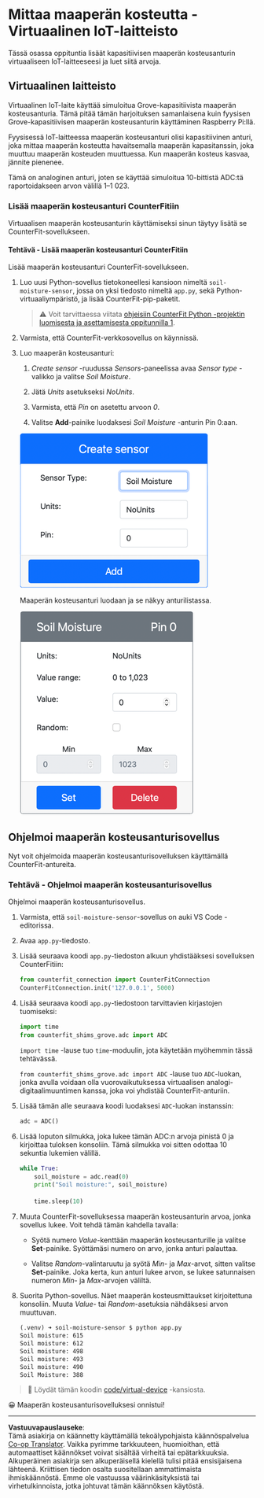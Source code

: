 <!--
CO_OP_TRANSLATOR_METADATA:
{
  "original_hash": "2bf65f162bcebd35fbcba5fd245afac4",
  "translation_date": "2025-08-27T21:26:49+00:00",
  "source_file": "2-farm/lessons/2-detect-soil-moisture/virtual-device-soil-moisture.md",
  "language_code": "fi"
}
-->
# Mittaa maaperän kosteutta - Virtuaalinen IoT-laitteisto

Tässä osassa oppituntia lisäät kapasitiivisen maaperän kosteusanturin virtuaaliseen IoT-laitteeseesi ja luet siitä arvoja.

## Virtuaalinen laitteisto

Virtuaalinen IoT-laite käyttää simuloitua Grove-kapasitiivista maaperän kosteusanturia. Tämä pitää tämän harjoituksen samanlaisena kuin fyysisen Grove-kapasitiivisen maaperän kosteusanturin käyttäminen Raspberry Pi:llä.

Fyysisessä IoT-laitteessa maaperän kosteusanturi olisi kapasitiivinen anturi, joka mittaa maaperän kosteutta havaitsemalla maaperän kapasitanssin, joka muuttuu maaperän kosteuden muuttuessa. Kun maaperän kosteus kasvaa, jännite pienenee.

Tämä on analoginen anturi, joten se käyttää simuloitua 10-bittistä ADC:tä raportoidakseen arvon välillä 1–1 023.

### Lisää maaperän kosteusanturi CounterFitiin

Virtuaalisen maaperän kosteusanturin käyttämiseksi sinun täytyy lisätä se CounterFit-sovellukseen.

#### Tehtävä - Lisää maaperän kosteusanturi CounterFitiin

Lisää maaperän kosteusanturi CounterFit-sovellukseen.

1. Luo uusi Python-sovellus tietokoneellesi kansioon nimeltä `soil-moisture-sensor`, jossa on yksi tiedosto nimeltä `app.py`, sekä Python-virtuaaliympäristö, ja lisää CounterFit-pip-paketit.

    > ⚠️ Voit tarvittaessa viitata [ohjeisiin CounterFit Python -projektin luomisesta ja asettamisesta oppitunnilla 1](../../../1-getting-started/lessons/1-introduction-to-iot/virtual-device.md).

1. Varmista, että CounterFit-verkkosovellus on käynnissä.

1. Luo maaperän kosteusanturi:

    1. *Create sensor* -ruudussa *Sensors*-paneelissa avaa *Sensor type* -valikko ja valitse *Soil Moisture*.

    1. Jätä *Units* asetukseksi *NoUnits*.

    1. Varmista, että *Pin* on asetettu arvoon *0*.

    1. Valitse **Add**-painike luodaksesi *Soil Moisture* -anturin Pin 0:aan.

    ![Maaperän kosteusanturin asetukset](../../../../../translated_images/counterfit-create-soil-moisture-sensor.35266135a5e0ae68b29a684d7db0d2933a8098b2307d197f7c71577b724603aa.fi.png)

    Maaperän kosteusanturi luodaan ja se näkyy anturilistassa.

    ![Luotu maaperän kosteusanturi](../../../../../translated_images/counterfit-soil-moisture-sensor.81742b2de0e9de60a3b3b9a2ff8ecc686d428eb6d71820f27a693be26e5aceee.fi.png)

## Ohjelmoi maaperän kosteusanturisovellus

Nyt voit ohjelmoida maaperän kosteusanturisovelluksen käyttämällä CounterFit-antureita.

### Tehtävä - Ohjelmoi maaperän kosteusanturisovellus

Ohjelmoi maaperän kosteusanturisovellus.

1. Varmista, että `soil-moisture-sensor`-sovellus on auki VS Code -editorissa.

1. Avaa `app.py`-tiedosto.

1. Lisää seuraava koodi `app.py`-tiedoston alkuun yhdistääksesi sovelluksen CounterFitiin:

    ```python
    from counterfit_connection import CounterFitConnection
    CounterFitConnection.init('127.0.0.1', 5000)
    ```

1. Lisää seuraava koodi `app.py`-tiedostoon tarvittavien kirjastojen tuomiseksi:

    ```python
    import time
    from counterfit_shims_grove.adc import ADC
    ```

    `import time` -lause tuo `time`-moduulin, jota käytetään myöhemmin tässä tehtävässä.

    `from counterfit_shims_grove.adc import ADC` -lause tuo `ADC`-luokan, jonka avulla voidaan olla vuorovaikutuksessa virtuaalisen analogi-digitaalimuuntimen kanssa, joka voi yhdistää CounterFit-anturiin.

1. Lisää tämän alle seuraava koodi luodaksesi `ADC`-luokan instanssin:

    ```python
    adc = ADC()
    ```

1. Lisää loputon silmukka, joka lukee tämän ADC:n arvoja pinistä 0 ja kirjoittaa tuloksen konsoliin. Tämä silmukka voi sitten odottaa 10 sekuntia lukemien välillä.

    ```python
    while True:
        soil_moisture = adc.read(0)
        print("Soil moisture:", soil_moisture)
    
        time.sleep(10)
    ```

1. Muuta CounterFit-sovelluksessa maaperän kosteusanturin arvoa, jonka sovellus lukee. Voit tehdä tämän kahdella tavalla:

    * Syötä numero *Value*-kenttään maaperän kosteusanturille ja valitse **Set**-painike. Syöttämäsi numero on arvo, jonka anturi palauttaa.

    * Valitse *Random*-valintaruutu ja syötä *Min*- ja *Max*-arvot, sitten valitse **Set**-painike. Joka kerta, kun anturi lukee arvon, se lukee satunnaisen numeron *Min*- ja *Max*-arvojen väliltä.

1. Suorita Python-sovellus. Näet maaperän kosteusmittaukset kirjoitettuna konsoliin. Muuta *Value*- tai *Random*-asetuksia nähdäksesi arvon muuttuvan.

    ```output
    (.venv) ➜ soil-moisture-sensor $ python app.py 
    Soil moisture: 615
    Soil moisture: 612
    Soil moisture: 498
    Soil moisture: 493
    Soil moisture: 490
    Soil Moisture: 388
    ```

> 💁 Löydät tämän koodin [code/virtual-device](../../../../../2-farm/lessons/2-detect-soil-moisture/code/virtual-device) -kansiosta.

😀 Maaperän kosteusanturisovelluksesi onnistui!

---

**Vastuuvapauslauseke**:  
Tämä asiakirja on käännetty käyttämällä tekoälypohjaista käännöspalvelua [Co-op Translator](https://github.com/Azure/co-op-translator). Vaikka pyrimme tarkkuuteen, huomioithan, että automaattiset käännökset voivat sisältää virheitä tai epätarkkuuksia. Alkuperäinen asiakirja sen alkuperäisellä kielellä tulisi pitää ensisijaisena lähteenä. Kriittisen tiedon osalta suositellaan ammattimaista ihmiskäännöstä. Emme ole vastuussa väärinkäsityksistä tai virhetulkinnoista, jotka johtuvat tämän käännöksen käytöstä.